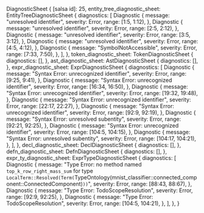 DiagnosticSheet {
    [salsa id]: 25,
    entity_tree_diagnostic_sheet: EntityTreeDiagnosticSheet {
        diagnostics: [
            Diagnostic {
                message: "unresolved identifier",
                severity: Error,
                range: [1:5, 1:12),
            },
            Diagnostic {
                message: "unresolved identifier",
                severity: Error,
                range: [2:5, 2:12),
            },
            Diagnostic {
                message: "unresolved identifier",
                severity: Error,
                range: [3:5, 3:12),
            },
            Diagnostic {
                message: "unresolved identifier",
                severity: Error,
                range: [4:5, 4:12),
            },
            Diagnostic {
                message: "SymbolNotAccessible",
                severity: Error,
                range: [7:33, 7:50),
            },
        ],
    },
    token_diagnostic_sheet: TokenDiagnosticSheet {
        diagnostics: [],
    },
    ast_diagnostic_sheet: AstDiagnosticSheet {
        diagnostics: [],
    },
    expr_diagnostic_sheet: ExprDiagnosticSheet {
        diagnostics: [
            Diagnostic {
                message: "Syntax Error: unrecognized identifier",
                severity: Error,
                range: [9:25, 9:41),
            },
            Diagnostic {
                message: "Syntax Error: unrecognized identifier",
                severity: Error,
                range: [16:34, 16:50),
            },
            Diagnostic {
                message: "Syntax Error: unrecognized identifier",
                severity: Error,
                range: [19:32, 19:48),
            },
            Diagnostic {
                message: "Syntax Error: unrecognized identifier",
                severity: Error,
                range: [22:17, 22:27),
            },
            Diagnostic {
                message: "Syntax Error: unrecognized identifier",
                severity: Error,
                range: [92:9, 92:19),
            },
            Diagnostic {
                message: "Syntax Error: unresolved subentity",
                severity: Error,
                range: [92:21, 92:25),
            },
            Diagnostic {
                message: "Syntax Error: unrecognized identifier",
                severity: Error,
                range: [104:5, 104:15),
            },
            Diagnostic {
                message: "Syntax Error: unresolved subentity",
                severity: Error,
                range: [104:17, 104:21),
            },
        ],
    },
    decl_diagnostic_sheet: DeclDiagnosticSheet {
        diagnostics: [],
    },
    defn_diagnostic_sheet: DefnDiagnosticSheet {
        diagnostics: [],
    },
    expr_ty_diagnostic_sheet: ExprTypeDiagnosticSheet {
        diagnostics: [
            Diagnostic {
                message: "Type Error: no method named `top_k_row_right_mass_sum` for type `LocalTerm::Resolved(Term(`TypeOntology(mnist_classifier::connected_component::ConnectedComponent)`))`",
                severity: Error,
                range: [88:43, 88:67),
            },
            Diagnostic {
                message: "Type Error: TodoScopeResolution",
                severity: Error,
                range: [92:9, 92:25),
            },
            Diagnostic {
                message: "Type Error: TodoScopeResolution",
                severity: Error,
                range: [104:5, 104:21),
            },
        ],
    },
}